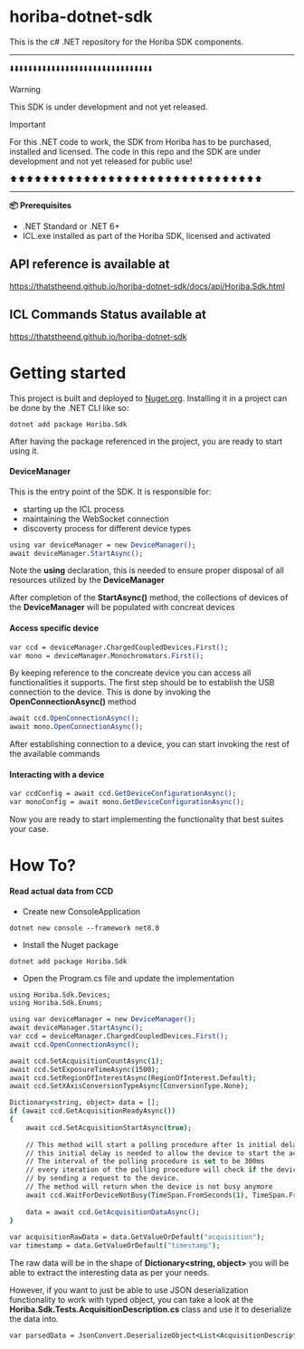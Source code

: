 # horiba-dotnet-sdk
This is the c# .NET repository for the Horiba SDK components.

___

⬇️⬇️⬇️⬇️⬇️⬇️⬇️⬇️⬇️⬇️⬇️⬇️⬇️⬇️⬇️⬇️⬇️⬇️⬇️⬇️⬇️⬇️⬇️⬇️⬇️⬇️⬇️⬇️⬇️⬇️⬇️

> [!WARNING]  
> This SDK is under development and not yet released.

> [!IMPORTANT]  
> For this .NET code to work, the SDK from Horiba has to be purchased, installed and licensed.
> The code in this repo and the SDK are under development and not yet released for public use!

⬆️⬆️⬆️⬆️⬆️⬆️⬆️⬆️⬆️⬆️⬆️⬆️⬆️⬆️⬆️⬆️⬆️⬆️⬆️⬆️⬆️⬆️⬆️⬆️⬆️⬆️⬆️⬆️⬆️⬆️⬆️

___

**📦 Prerequisites**

* .NET Standard or .NET 6+
* ICL.exe installed as part of the Horiba SDK, licensed and activated

## API reference is available at

https://thatstheend.github.io/horiba-dotnet-sdk/docs/api/Horiba.Sdk.html

## ICL Commands Status available at

https://thatstheend.github.io/horiba-dotnet-sdk

# Getting started

This project is built and deployed to [Nuget.org](https://www.nuget.org/packages/Horiba.Sdk/). Installing it in a project can be done by the .NET CLI like so:

```dotnetcli
dotnet add package Horiba.Sdk
```

After having the package referenced in the project, you are ready to start using it.

#### DeviceManager

This is the entry point of the SDK. It is responsible for:

* starting up the ICL process  
* maintaining the WebSocket connection
* discoverty process for different device types

```csh
using var deviceManager = new DeviceManager();
await deviceManager.StartAsync();
```

Note the **using** declaration, this is needed to ensure proper disposal of all resources utilized by the **DeviceManager**

After completion of the **StartAsync()** method, the collections of devices of the **DeviceManager** will be populated with concreat devices

#### Access specific device

```csh
var ccd = deviceManager.ChargedCoupledDevices.First();
var mono = deviceManager.Monochromators.First();
```

By keeping reference to the concreate device you can access all functionalities it supports. The first step should be to establish the USB connection to the device.
This is done by invoking the **OpenConnectionAsync()** method

```csh
await ccd.OpenConnectionAsync();
await mono.OpenConnectionAsync();
```

After establishing connection to a device, you can start invoking the rest of the available commands

#### Interacting with a device

```csh
var ccdConfig = await ccd.GetDeviceConfigurationAsync();
var monoConfig = await mono.GetDeviceConfigurationAsync();
```

Now you are ready to start implementing the functionality that best suites your case.

# How To?

#### Read actual data from CCD

* Create new ConsoleApplication

```dotnetcli
dotnet new console --framework net8.0
```

* Install the Nuget package

```dotnetcli
dotnet add package Horiba.Sdk
```

* Open the Program.cs file and update the implementation

```csh
using Horiba.Sdk.Devices;
using Horiba.Sdk.Enums;

using var deviceManager = new DeviceManager();
await deviceManager.StartAsync();
var ccd = deviceManager.ChargedCoupledDevices.First();
await ccd.OpenConnectionAsync();

await ccd.SetAcquisitionCountAsync(1);
await ccd.SetExposureTimeAsync(1500);
await ccd.SetRegionOfInterestAsync(RegionOfInterest.Default);
await ccd.SetXAxisConversionTypeAsync(ConversionType.None);

Dictionary<string, object> data = [];
if (await ccd.GetAcquisitionReadyAsync())
{
    await ccd.SetAcquisitionStartAsync(true);
    
    // This method will start a polling procedure after 1s initial delay
    // this initial delay is needed to allow the device to start the acquisition.
    // The interval of the polling procedure is set to be 300ms
    // every iteration of the polling procedure will check if the device is busy
    // by sending a request to the device.
    // The method will return when the device is not busy anymore
    await ccd.WaitForDeviceNotBusy(TimeSpan.FromSeconds(1), TimeSpan.FromMilliseconds(300));
    
    data = await ccd.GetAcquisitionDataAsync();
}
        
var acquisitionRawData = data.GetValueOrDefault("acquisition");
var timestamp = data.GetValueOrDefault("timestamp");
```

The raw data will be in the shape of **Dictionary<string, object>** you will be able to extract the interesting data as per your needs.

However, if you want to just be able to use JSON deserialization functionality to work with typed object, you can take a look at the **Horiba.Sdk.Tests.AcquisitionDescription.cs** class and use it to deserialize the data into.

```csh
var parsedData = JsonConvert.DeserializeObject<List<AcquisitionDescription>>(acquisitionRawData.ToString());
```
